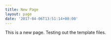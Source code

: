 ```yaml
---
title: New Page
layout: page
date: '2017-04-06T13:51:14+00:00'
---
```



This is a new page. Testing out the template files.
